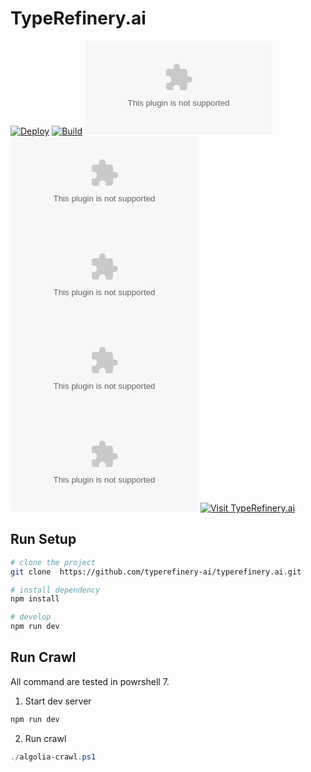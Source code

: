 # TypeRefinery.ai

[![Deploy](https://github.com/typerefinery-ai/typerefinery.ai/actions/workflows/deploy.yml/badge.svg)](https://github.com/typerefinery-ai/typerefinery.ai/actions/workflows/deploy.yml)
[![Build](https://github.com/typerefinery-ai/typerefinery.ai/actions/workflows/build.yml/badge.svg)](https://github.com/typerefinery-ai/typerefinery.ai/actions/workflows/build.yml)
[![github license](https://img.shields.io/github/license/innovolve-ai/typerefinery.ai)](https://github.com/typerefinery-ai/typerefinery.ai)
[![github issues](https://img.shields.io/github/issues/innovolve-ai/typerefinery.ai)](https://github.com/typerefinery-ai/typerefinery.ai)
[![github last commit](https://img.shields.io/github/last-commit/innovolve-ai/typerefinery.ai)](https://github.com/typerefinery-ai/typerefinery.ai)
[![github repo size](https://img.shields.io/github/repo-size/innovolve-ai/typerefinery.ai)](https://github.com/typerefinery-ai/typerefinery.ai)
[![github repo size](https://img.shields.io/github/languages/code-size/innovolve-ai/typerefinery.ai)](https://github.com/typerefinery-ai/typerefinery.ai)
[![Visit TypeRefinery.ai](https://img.shields.io/badge/visit-typerefinery.ai-brightgreen)](https://typerefinery.ai/)

## Run Setup

```sh
# clone the project
git clone  https://github.com/typerefinery-ai/typerefinery.ai.git

# install dependency
npm install

# develop
npm run dev
```

## Run Crawl

All command are tested in powrshell 7.

1. Start dev server

```powershell
npm run dev
```

2. Run crawl

```powershell
./algolia-crawl.ps1 
```